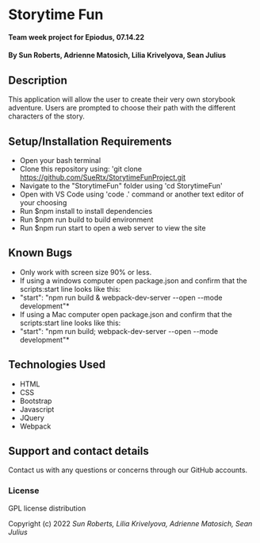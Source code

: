 # Storytime Fun

#### Team week project for Epiodus, 07.14.22

#### By Sun Roberts, Adrienne Matosich, Lilia Krivelyova, Sean Julius

## Description

This application will allow the user to create their very own storybook adventure. 
Users are prompted to choose their path with the different characters of the story. 


## Setup/Installation Requirements  
  * Open your bash terminal
  * Clone this repository using: 'git clone https://github.com/SueRtx/StorytimeFunProject.git
  * Navigate to the "StorytimeFun" folder using 'cd StorytimeFun'
  * Open with VS Code using 'code .' command or another text editor of your choosing
  * Run $npm install to install dependencies
  * Run $npm run build to build environment
  * Run $npm run start to open a web server to view the site
  
## Known Bugs
  * Only work with screen size 90% or less.
  * If using a windows computer open package.json and confirm that the scripts:start line looks like this:
  * "start": "npm run build & webpack-dev-server --open --mode development"*
  * If using a Mac computer open package.json and confirm that the scripts:start line looks like this:
  * "start": "npm run build; webpack-dev-server --open --mode development"*


## Technologies Used

* HTML
* CSS
* Bootstrap
* Javascript
* JQuery
* Webpack 

## Support and contact details

Contact us with any questions or concerns through our GitHub accounts. 

### License

GPL license distribution

Copyright (c) 2022 *Sun Roberts, Lilia Krivelyova, Adrienne Matosich, Sean Julius*
